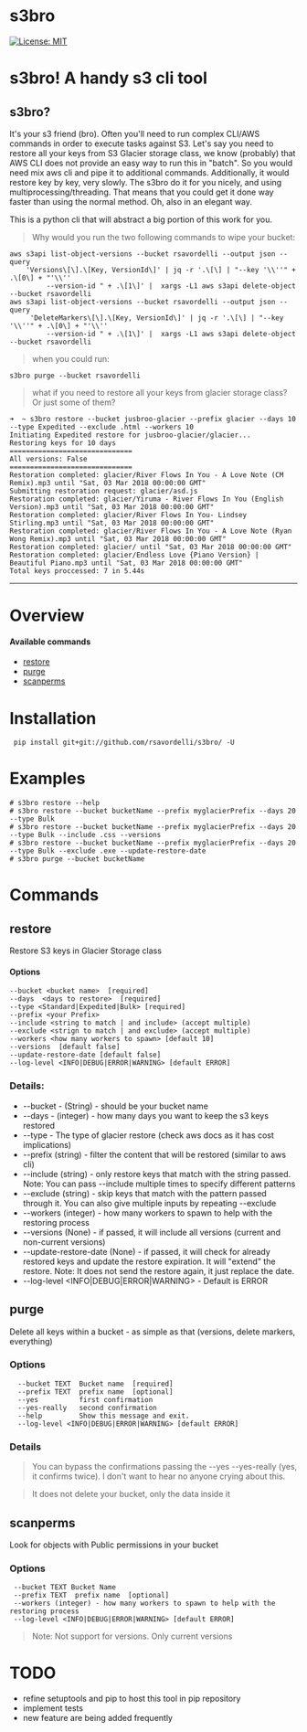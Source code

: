 # s3bro
[![License: MIT](https://img.shields.io/badge/License-MIT-yellow.svg)](https://raw.githubusercontent.com/rsavordelli/s3bro/master/README.md)

# s3bro! A handy s3 cli tool
s3bro?
---
It's your s3 friend (bro). Often you'll need to run complex CLI/AWS commands in order to execute tasks against S3.  Let's say you need to restore all your keys from S3 Glacier storage class, we know (probably) that AWS CLI does not provide an easy way to run this in "batch". So you would need mix aws cli and pipe it to additional commands. Additionally, it would restore key by key, very slowly.
The s3bro do it for you nicely, and using multiprocessing/threading. That means that you could get it done way faster than using the normal method. Oh, also in an elegant way.

This is a python cli that will abstract a big portion of this work for you.
> Why would you run the two following commands to wipe your bucket:
```
aws s3api list-object-versions --bucket rsavordelli --output json --query
    'Versions\[\].\[Key, VersionId\]' | jq -r '.\[\] | "--key '\\''" + .\[0\] + "'\\''
         --version-id " + .\[1\]' |  xargs -L1 aws s3api delete-object --bucket rsavordelli
aws s3api list-object-versions --bucket rsavordelli --output json --query
     'DeleteMarkers\[\].\[Key, VersionId\]' | jq -r '.\[\] | "--key '\\''" + .\[0\] + "'\\''
         --version-id " + .\[1\]' |  xargs -L1 aws s3api delete-object --bucket rsavordelli
```
> when you could run:
```
s3bro purge --bucket rsavordelli
```
> what if you need to restore all your keys from glacier storage class? Or just some of them?
```
➜  ~ s3bro restore --bucket jusbroo-glacier --prefix glacier --days 10 --type Expedited --exclude .html --workers 10
Initiating Expedited restore for jusbroo-glacier/glacier...
Restoring keys for 10 days
==============================
All versions: False
==============================
Restoration completed: glacier/River Flows In You - A Love Note (CM Remix).mp3 until "Sat, 03 Mar 2018 00:00:00 GMT"
Submitting restoration request: glacier/asd.js
Restoration completed: glacier/Yiruma - River Flows In You (English Version).mp3 until "Sat, 03 Mar 2018 00:00:00 GMT"
Restoration completed: glacier/River Flows In You- Lindsey Stirling.mp3 until "Sat, 03 Mar 2018 00:00:00 GMT"
Restoration completed: glacier/River Flows In You - A Love Note (Ryan Wong Remix).mp3 until "Sat, 03 Mar 2018 00:00:00 GMT"
Restoration completed: glacier/ until "Sat, 03 Mar 2018 00:00:00 GMT"
Restoration completed: glacier/Endless Love {Piano Version} | Beautiful Piano.mp3 until "Sat, 03 Mar 2018 00:00:00 GMT"
Total keys proccessed: 7 in 5.44s
```
----
# Overview
#### Available commands
 - [restore](#restore)
 - [purge](#purge)
 - [scanperms](#scanperms)

# Installation
```
 pip install git+git://github.com/rsavordelli/s3bro/ -U
```
# Examples
```
# s3bro restore --help
# s3bro restore --bucket bucketName --prefix myglacierPrefix --days 20 --type Bulk
# s3bro restore --bucket bucketName --prefix myglacierPrefix --days 20 --type Bulk --include .css --versions
# s3bro restore --bucket bucketName --prefix myglacierPrefix --days 20 --type Bulk --exclude .exe --update-restore-date
# s3bro purge --bucket bucketName
```
# Commands
##  restore
 Restore S3 keys in Glacier Storage class
#### Options
```
--bucket <bucket name>  [required]
--days  <days to restore>  [required]
--type <Standard|Expedited|Bulk> [required]
--prefix <your Prefix>
--include <string to match | and include> (accept multiple)
--exclude <strign to match | and exclude> (accept multiple)
--workers <how many workers to spawn> [default 10]
--versions  [default false]
--update-restore-date [default false]
--log-level <INFO|DEBUG|ERROR|WARNING> [default ERROR]
```
### Details:
 - --bucket -  (String) - should be your bucket name
 - --days - (integer) - how many days you want to keep the s3 keys restored
 - --type - The type of glacier restore (check aws docs as it has cost implications)
 - --prefix (string) - filter the content that will be restored (similar to aws cli)
 - --include (string) - only restore keys that match with the string passed. Note: You can pass --include multiple times to specify
   different patterns
 - --exclude (string) - skip keys that match with the pattern passed through it. You can also give multiple inputs by repeating --exclude
 - --workers (integer) - how many workers to spawn to help with the restoring process
 - --versions (None) - if passed, it will include all versions (current and non-current versions)
 - --update-restore-date (None) - if passed, it will check for already restored keys and update the restore expiration. It will "extend" the
   restore. Note: It does not send the restore again, it just replace
   the date.
 - --log-level <INFO|DEBUG|ERROR|WARNING> - Default is ERROR

## purge

 Delete all keys within a bucket - as simple as that (versions, delete markers, everything)

### Options
```
  --bucket TEXT  Bucket name  [required]
  --prefix TEXT  prefix name  [optional]
  --yes          first confirmation
  --yes-really   second confirmation
  --help         Show this message and exit.
  --log-level <INFO|DEBUG|ERROR|WARNING> [default ERROR]
```
### Details
> You can bypass the confirmations passing the --yes --yes-really (yes, it confirms twice). I don't want to hear no anyone crying about this.

> It does not delete your bucket, only the data inside it
## scanperms

Look for objects with Public permissions in your bucket
### Options
```
 --bucket TEXT Bucket Name
 --prefix TEXT  prefix name  [optional]
 --workers (integer) - how many workers to spawn to help with the restoring process
 --log-level <INFO|DEBUG|ERROR|WARNING> [default ERROR]
```
> Note: Not support for versions. Only current versions

# TODO
- refine setuptools and pip to host this tool in pip repository
- implement tests
- new feature are being added frequently